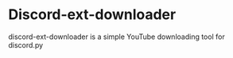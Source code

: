 # Discord-ext-downloader

discord-ext-downloader is a simple YouTube downloading tool for discord.py